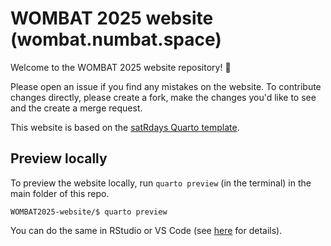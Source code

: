 # WOMBAT 2025 website (wombat.numbat.space)

Welcome to the WOMBAT 2025 website repository! :wave:    

Please open an issue if you find any mistakes on the website.
To contribute changes directly, please create a fork, make the changes you'd like to see and the create a merge request.

This website is based on the [satRdays Quarto template](https://github.com/satRdays/quarto-satrdays-template).


## Preview locally    
To preview the website locally, run `quarto preview` (in the terminal) in the main folder of this repo.

```console
WOMBAT2025-website/$ quarto preview
```

You can do the same in RStudio or VS Code (see [here](https://quarto.org/docs/websites/) for details).
